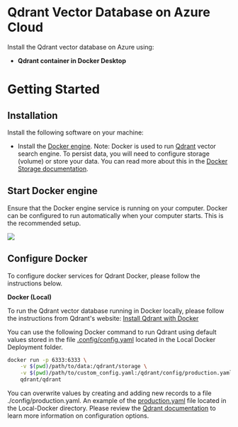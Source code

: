 # Qdrant Vector Database on Azure Cloud
Install the Qdrant vector database on Azure using:
- **Qdrant container in Docker Desktop**

# Getting Started

## Installation

Install the following software on your machine:
- Install the [Docker engine](https://docs.docker.com/engine/install). 
Note: Docker is used to run [Qdrant](https://qdrant.tech) vector search engine.
To persist data, you will need to configure storage (volume) or store your data.
You can read more about this in the [Docker Storage documentation](https://docs.docker.com/storage/).


## Start Docker engine

Ensure that the Docker engine service is running on your computer. Docker can be configured to run automatically when your computer starts. This is the recommended setup.

<img src="../img/docker-autostart.png">

## Configure Docker

To configure docker services for Qdrant Docker, please follow the instructions below.

**Docker (Local)**

To run the Qdrant vector database running in Docker locally, please follow the instructions from Qdrant's website: 
[Install Qdrant with Docker](https://qdrant.tech/documentation/install/#with-docker)

You can use the following Docker command to run Qdrant using default values stored in the file [.config/config.yaml](./.config/config.yaml) located in the Local Docker Deployment folder. 

```bash
docker run -p 6333:6333 \
    -v $(pwd)/path/to/data:/qdrant/storage \
    -v $(pwd)/path/to/custom_config.yaml:/qdrant/config/production.yaml \
    qdrant/qdrant
```
You can overwrite values by creating and adding new records to a file ./config/production.yaml. An example of the [production.yaml](./.config/production.yaml) file located in the Local-Docker directory. Please review the [Qdrant documentation](https://qdrant.tech/documentation/install/#configuration) to learn more information on configuration options.


